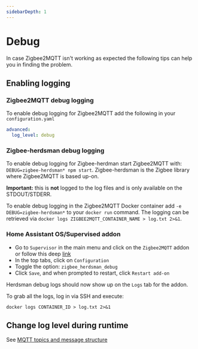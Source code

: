 ```yaml
---
sidebarDepth: 1
---
```


# Debug

In case Zigbee2MQTT isn't working as expected the following tips can help you in finding the problem.

## Enabling logging

### Zigbee2MQTT debug logging
To enable debug logging for Zigbee2MQTT add the following in your `configuration.yaml`

```yaml
advanced:
  log_level: debug
```

### Zigbee-herdsman debug logging
To enable debug logging for Zigbee-herdman start Zigbee2MQTT with: `DEBUG=zigbee-herdsman* npm start`. Zigbee-herdsman is the Zigbee library where Zigbee2MQTT is based up-on.

**Important:** this is **not** logged to the log files and is only available on the STDOUT/STDERR.

To enable debug logging in the Zigbee2MQTT Docker container add `-e DEBUG=zigbee-herdsman*` to your `docker run` command. The logging can be retrieved via `docker logs ZIGBEE2MQTT_CONTAINER_NAME > log.txt 2>&1`.

### Home Assistant OS/Supervised addon
- Go to `Supervisor` in the main menu and click on the `Zigbee2MQTT` addon or follow this deep [link](https://my.home-assistant.io/redirect/supervisor_addon/?addon=45df7312_zigbee2mqtt&repository_url=https%3A%2F%2Fgithub.com%2Fzigbee2mqtt%2Fhassio-zigbee2mqtt) 
- In the top tabs, click on `Configuration`
- Toggle the option: `zigbee_herdsman_debug`
- Click `Save`, and when prompted to restart, click `Restart add-on`

Herdsman debug logs should now show up on the `Logs` tab for the addon.

To grab all the logs, log in via SSH and execute:

```
docker logs CONTAINER_ID > log.txt 2>&1
```

## Change log level during runtime
See [MQTT topics and message structure](./mqtt_topics_and_messages.md)
